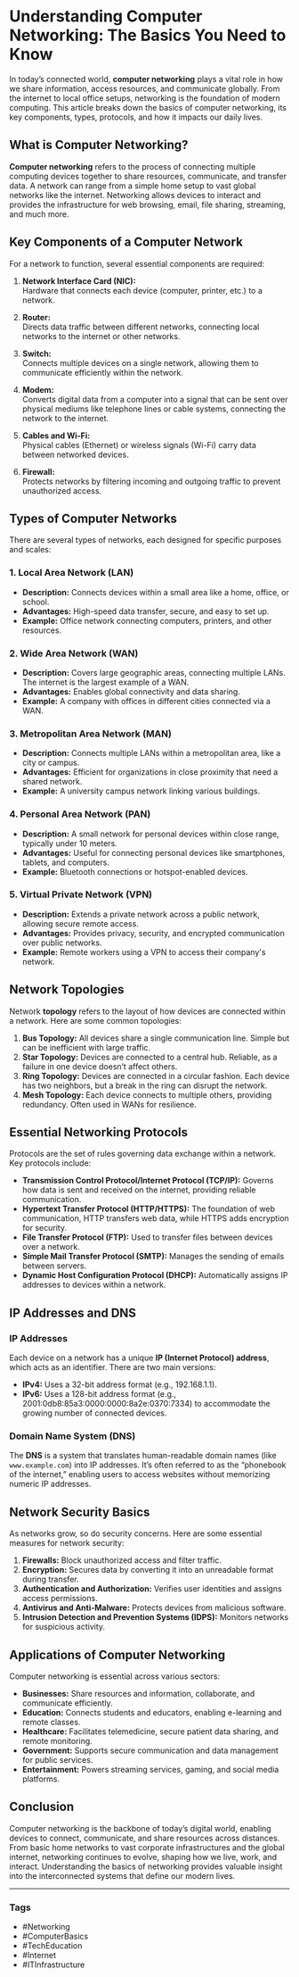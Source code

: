 # Understanding Computer Networking: The Basics You Need to Know

In today’s connected world, **computer networking** plays a vital role in how we share information, access resources, and communicate globally. From the internet to local office setups, networking is the foundation of modern computing. This article breaks down the basics of computer networking, its key components, types, protocols, and how it impacts our daily lives.

## What is Computer Networking?

**Computer networking** refers to the process of connecting multiple computing devices together to share resources, communicate, and transfer data. A network can range from a simple home setup to vast global networks like the internet. Networking allows devices to interact and provides the infrastructure for web browsing, email, file sharing, streaming, and much more.

## Key Components of a Computer Network

For a network to function, several essential components are required:

1. **Network Interface Card (NIC):**  
   Hardware that connects each device (computer, printer, etc.) to a network.

2. **Router:**  
   Directs data traffic between different networks, connecting local networks to the internet or other networks.

3. **Switch:**  
   Connects multiple devices on a single network, allowing them to communicate efficiently within the network.

4. **Modem:**  
   Converts digital data from a computer into a signal that can be sent over physical mediums like telephone lines or cable systems, connecting the network to the internet.

5. **Cables and Wi-Fi:**  
   Physical cables (Ethernet) or wireless signals (Wi-Fi) carry data between networked devices.

6. **Firewall:**  
   Protects networks by filtering incoming and outgoing traffic to prevent unauthorized access.

## Types of Computer Networks

There are several types of networks, each designed for specific purposes and scales:

### 1. **Local Area Network (LAN)**

- **Description:** Connects devices within a small area like a home, office, or school.
- **Advantages:** High-speed data transfer, secure, and easy to set up.
- **Example:** Office network connecting computers, printers, and other resources.

### 2. **Wide Area Network (WAN)**

- **Description:** Covers large geographic areas, connecting multiple LANs. The internet is the largest example of a WAN.
- **Advantages:** Enables global connectivity and data sharing.
- **Example:** A company with offices in different cities connected via a WAN.

### 3. **Metropolitan Area Network (MAN)**

- **Description:** Connects multiple LANs within a metropolitan area, like a city or campus.
- **Advantages:** Efficient for organizations in close proximity that need a shared network.
- **Example:** A university campus network linking various buildings.

### 4. **Personal Area Network (PAN)**

- **Description:** A small network for personal devices within close range, typically under 10 meters.
- **Advantages:** Useful for connecting personal devices like smartphones, tablets, and computers.
- **Example:** Bluetooth connections or hotspot-enabled devices.

### 5. **Virtual Private Network (VPN)**

- **Description:** Extends a private network across a public network, allowing secure remote access.
- **Advantages:** Provides privacy, security, and encrypted communication over public networks.
- **Example:** Remote workers using a VPN to access their company's network.

## Network Topologies

Network **topology** refers to the layout of how devices are connected within a network. Here are some common topologies:

1. **Bus Topology:** All devices share a single communication line. Simple but can be inefficient with large traffic.
2. **Star Topology:** Devices are connected to a central hub. Reliable, as a failure in one device doesn’t affect others.
3. **Ring Topology:** Devices are connected in a circular fashion. Each device has two neighbors, but a break in the ring can disrupt the network.
4. **Mesh Topology:** Each device connects to multiple others, providing redundancy. Often used in WANs for resilience.

## Essential Networking Protocols

Protocols are the set of rules governing data exchange within a network. Key protocols include:

- **Transmission Control Protocol/Internet Protocol (TCP/IP):** Governs how data is sent and received on the internet, providing reliable communication.
- **Hypertext Transfer Protocol (HTTP/HTTPS):** The foundation of web communication, HTTP transfers web data, while HTTPS adds encryption for security.
- **File Transfer Protocol (FTP):** Used to transfer files between devices over a network.
- **Simple Mail Transfer Protocol (SMTP):** Manages the sending of emails between servers.
- **Dynamic Host Configuration Protocol (DHCP):** Automatically assigns IP addresses to devices within a network.

## IP Addresses and DNS

### **IP Addresses**
Each device on a network has a unique **IP (Internet Protocol) address**, which acts as an identifier. There are two main versions:

- **IPv4:** Uses a 32-bit address format (e.g., 192.168.1.1).
- **IPv6:** Uses a 128-bit address format (e.g., 2001:0db8:85a3:0000:0000:8a2e:0370:7334) to accommodate the growing number of connected devices.

### **Domain Name System (DNS)**
The **DNS** is a system that translates human-readable domain names (like `www.example.com`) into IP addresses. It’s often referred to as the “phonebook of the internet,” enabling users to access websites without memorizing numeric IP addresses.

## Network Security Basics

As networks grow, so do security concerns. Here are some essential measures for network security:

1. **Firewalls:** Block unauthorized access and filter traffic.
2. **Encryption:** Secures data by converting it into an unreadable format during transfer.
3. **Authentication and Authorization:** Verifies user identities and assigns access permissions.
4. **Antivirus and Anti-Malware:** Protects devices from malicious software.
5. **Intrusion Detection and Prevention Systems (IDPS):** Monitors networks for suspicious activity.

## Applications of Computer Networking

Computer networking is essential across various sectors:

- **Businesses:** Share resources and information, collaborate, and communicate efficiently.
- **Education:** Connects students and educators, enabling e-learning and remote classes.
- **Healthcare:** Facilitates telemedicine, secure patient data sharing, and remote monitoring.
- **Government:** Supports secure communication and data management for public services.
- **Entertainment:** Powers streaming services, gaming, and social media platforms.

## Conclusion

Computer networking is the backbone of today’s digital world, enabling devices to connect, communicate, and share resources across distances. From basic home networks to vast corporate infrastructures and the global internet, networking continues to evolve, shaping how we live, work, and interact. Understanding the basics of networking provides valuable insight into the interconnected systems that define our modern lives.

---

### Tags
- #Networking
- #ComputerBasics
- #TechEducation
- #Internet
- #ITInfrastructure

